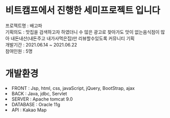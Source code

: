 # 비트캠프에서 진행한 세미프로젝트 입니다
프로젝트명 : 배고파 
<br>
기획의도 : 맛집을 검색하고자 하였더니 수 많은 광고로 찾아가도 맛이 없는음식점이 많아 내돈내산(내돈주고 내가사먹은집)만 리뷰할수있도록 커뮤니티 기획
<br>
개발기간 : 2021.06.14 ~ 2021.06.22
<br>
참여인원 : 5명
# 개발환경
<li>FRONT : Jsp, html, css, javaScript, jQuery, BootStrap, ajax</li>
<li>BACK : Java, jdbc, Servlet</li>
<li>SERVER : Apache tomcat 9.0</li>
<li>DATABASE : Oracle 11g</li>
<li>API : Kakao Map</li>


